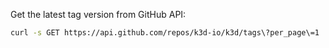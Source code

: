 Get the latest tag version from GitHub API:
```bash
curl -s GET https://api.github.com/repos/k3d-io/k3d/tags\?per_page\=1
```
